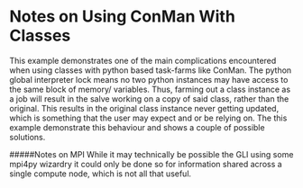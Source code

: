Notes on Using ConMan With Classes
==================================
This example demonstrates one of the main complications encountered when using
classes with python based task-farms like ConMan. The python global interpreter
lock means no two python instances may have access to the same block of memory/
variables. Thus, farming out a class instance as a job will result in the salve
working on a copy of said class, rather than the original. This results in the
original class instance never getting updated, which is something that the user
may expect and or be relying on. The this example demonstrate this behaviour and
shows a couple of possible solutions.

#####Notes on MPI
While it may technically be possible the GLI using some mpi4py wizardry it could
only be done so for information shared across a single compute node, which is not
all that useful.

